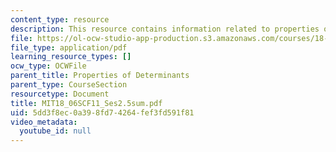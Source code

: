 ```yaml
---
content_type: resource
description: This resource contains information related to properties of determinants.
file: https://ol-ocw-studio-app-production.s3.amazonaws.com/courses/18-06sc-linear-algebra-fall-2011/5dd3f8ec0a398fd74264fef3fd591f81_MIT18_06SCF11_Ses2.5sum.pdf
file_type: application/pdf
learning_resource_types: []
ocw_type: OCWFile
parent_title: Properties of Determinants
parent_type: CourseSection
resourcetype: Document
title: MIT18_06SCF11_Ses2.5sum.pdf
uid: 5dd3f8ec-0a39-8fd7-4264-fef3fd591f81
video_metadata:
  youtube_id: null
---
```


